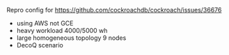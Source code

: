 Repro config for
https://github.com/cockroachdb/cockroach/issues/36676

- using AWS not GCE
- heavy workload 4000/5000 wh
- large homogeneous topology 9 nodes
- DecoQ scenario
